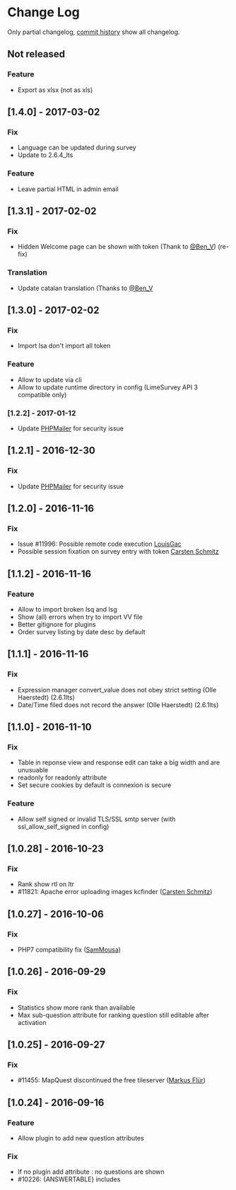 # Change Log
Only partial changelog, [commit history](https://framagit.org/Shnoulle/LimeSurvey/commits/2.06_SondagesPro) show all changelog.

## Not released

### Feature
- Export as xlsx (not as xls)

## [1.4.0] - 2017-03-02

### Fix
- Language can be updated during survey
- Update to 2.6.4_lts

### Feature
- Leave partial HTML in admin email

## [1.3.1] - 2017-02-02

### Fix
- Hidden Welcome page can be shown with token (Thank to [@Ben_V](http://www.pmidcalc.org/)) (re-fix)

### Translation
- Update catalan translation (Thanks to [@Ben_V](http://www.pmidcalc.org/)

## [1.3.0] - 2017-02-02

### Fix
- Import lsa don't import all token

### Feature
- Allow to update via cli
- Allow to update runtime directory in config (LimeSurvey API 3 compatible only)

### [1.2.2] - 2017-01-12
- Update [PHPMailer](https://github.com/PHPMailer/PHPMailer/releases/tag/v5.2.22) for security issue

## [1.2.1] - 2016-12-30

### Fix
- Update [PHPMailer](https://github.com/PHPMailer/PHPMailer/releases/tag/v5.2.21) for security issue

## [1.2.0] - 2016-11-16

### Fix
- Issue #11996: Possible remote code execution [LouisGac](https://github.com/LouisGac)
- Possible session fixation on survey entry with token [Carsten Schmitz](https://github.com/c-schmitz)

## [1.1.2] - 2016-11-16

### Feature
- Allow to import broken lsq and lsg
- Show (all) errors when try to import VV file
- Better gitignore for plugins
- Order survey listing by date desc by default

## [1.1.1] - 2016-11-16

### Fix
- Expression manager convert_value does not obey strict setting (Olle Haerstedt) (2.6.1lts)
- Date/Time filed does not record the answer (Olle Haerstedt) (2.6.1lts)

## [1.1.0] - 2016-11-10

### Fix
- Table in reponse view and response edit can take a big width and are unusuable
- readonly for readonly attribute
- Set secure cookies by default is connexion is secure

### Feature
- Allow self signed or invalid TLS/SSL smtp server (with ssl_allow_self_signed in config)

## [1.0.28] - 2016-10-23

### Fix
- Rank show rtl on ltr
- #11821: Apache error uploading images kcfinder ([Carsten Schmitz](http://limesurvey.org))

## [1.0.27] - 2016-10-06

### Fix
- PHP7 compatibility fix ([SamMousa](http://befound.nl))

## [1.0.26] - 2016-09-29

### Fix
- Statistics show more rank than available
- Max sub-question attribute for ranking question still editable after activation

## [1.0.25] - 2016-09-27

### Fix
- #11455: MapQuest discontinued the free tileserver ([Markus Flür](http://limesurvey.org))

## [1.0.24] - 2016-09-16

### Feature
- Allow plugin to add new question attributes

### Fix
- If no plugin add attribute : no questions are shown
- #10226: {ANSWERTABLE} includes <script> placed in question text ([LouisGac](http://limesurvey.org))
- ~ and _ in tokens hard to manually enter
- #11509: numerical input option integer only leads to positive integer input only

### Updated
- improve Plain text ANSWERTABLE for email
- better ANSWERTABLE for multiple question.

## [1.0.23] - 2016-07-17

### Feature
- Allow plugin to set more option when using renderHtml

### Fix
- Language is not correct when session timed out  or other error page
- Allow plugin to allow preview question or group without admin rights

## [1.0.22] - 2016-07-05

### Feature
- Log error and warning in tmp/runtime/application.log by default
- Allow plugin to set more option when using renderHtml

### Fix
- Improvement on error when DB save for public survey
- Fix DECIMAL value before try to save

## [1.0.21] - 2016-06-17

### Feature
- Allow to set column number on ranking question

### Fix
- EM tips are empty after reloading page via browser (F5)
- Ranking question : Alert are not show every time
- Ranking question : Add answers can broke Survey DB

## [1.0.20] - 2016-06-16

### Feature
- afterSurveyMenuLoad event to add survey specific menu items

### Fix
- Improvement on Conditions page with array (number) questions
- Google Analytics code not running

## [1.0.19] - 2016-06-09

### Fix
- Better loading of plugins for command
- Default email format in survey to html

## [1.0.17] - 2016-05-19

### Feature
- Add cssclass question attribute

### Fix
- Plugin survey setting type "checkbox" does not properly save
- Map question : google.maps fix for hidden text element
- Numeric comparaison with Expression
- Survey response marked as 'finished' after opening email link/password twice
- Unable to export result as PDF
- PHP memory_limit being set too low
- Bad link for Browse uploaded ressources if publicurl is set

### Updated
- New token table firstname/lastname to 150

## [1.0.9] - 2016-04-22

### Feature
- beforeController event plugin (for web)
- newUnsecureRequest : plugin direct request without CRSF

### Fix
- Checked responses are not read when load "surveys uploaded file"
- Using mktime() EM function broke survey administration
- EM regexMatch function don't show pattern error
- Attachments for registration emails don't get attached
- Remote control list_surveys can list whole surveys, and not only needed
- event beforeTokenEmail is not dispatched for register
- thousand separator break slider in some condition

## [1.0.6] - 2016-03-20

### Fix
- Issue with relevance on X scale with multilingual
- Languages can not be updated in label set administration
- Error with SMTP mail method
- Broken HTML or script can broke Survey Logic File
- beforeHasPermission event don't happen for owner of survey
- [Security] Survey ID not properly sanitized on survey creation
- 4-byte UTF characters (e.g. Emojis) entered into text can cause DB issue (mysql)
- [Security] issue when saving/loading responses on public survey

## [1.0.0] - 2016-03-01

### Fix
- Higher risk that the emails are rated as Spam
- Filter script in Plugin management and Survey Logic file.

### Updated
- Use updatable from config and use it, set to updatable=false

Start with LimeSurvey 2.06lts
